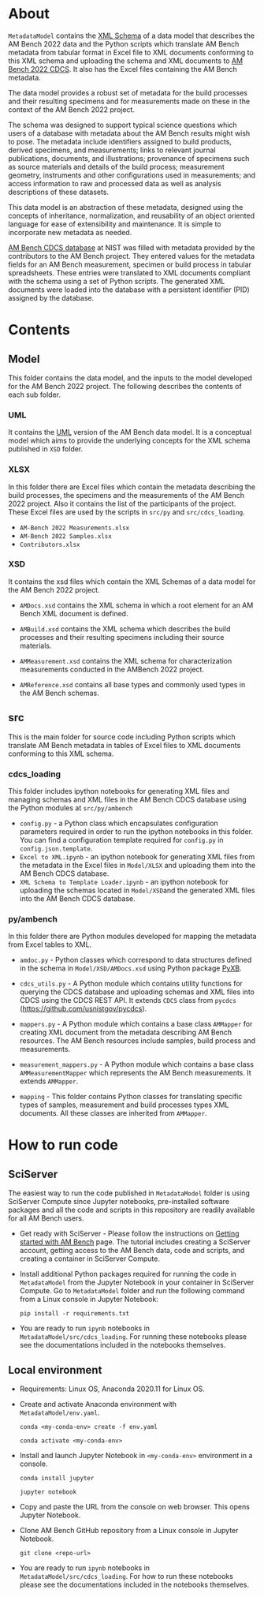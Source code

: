 # About

```MetadataModel``` contains the [XML Schema](https://www.w3.org/XML/Schema) of a data model that describes the AM Bench 2022 data and the Python scripts which translate AM Bench metadata from tabular format in Excel file to XML documents conforming to this XML schema and uploading the schema and XML documents to [AM Bench 2022 CDCS](https://ambench2022.nist.gov/). It also has the Excel files containing the AM Bench metadata. 

The data model provides a robust set of metadata for the build processes and their resulting specimens and for measurements made on these in the context of the AM Bench 2022 project.

The schema was designed to support typical science questions which users of a
database with metadata about the AM Bench results might wish to pose. The
metadata include identifiers assigned to build products, derived specimens, and
measurements; links to relevant journal publications, documents, and
illustrations; provenance of specimens such as source materials and details of
the build process; measurement geometry, instruments and other configurations
used in measurements; and access information to raw and processed data as well
as analysis descriptions of these datasets.

This data model is an abstraction of these metadata, designed using the concepts
of inheritance, normalization, and reusability of an object oriented language for
ease of extensibility and maintenance. It is simple to incorporate new metadata
as needed.

[AM Bench CDCS database](https://ambench2022.nist.gov/) at NIST was filled with 
metadata provided by the contributors to the AM Bench project. They entered 
values for the metadata fields for an AM Bench measurement, specimen or build 
process in tabular spreadsheets. These entries were translated to XML documents 
compliant with the schema using a set of Python scripts. The generated XML 
documents were loaded into the database with a persistent identifier (PID) 
assigned by the database.

# Contents
## Model

This folder contains the data model, and the inputs to the model developed for the AM Bench 2022 project.
The following describes the contents of each sub folder.


### UML
It contains the [UML](https://en.wikipedia.org/wiki/Unified_Modeling_Language) version of the AM Bench data model. 
It is a conceptual model which aims to provide the underlying concepts for the XML schema published in ```XSD``` folder.

### XLSX 
In this folder there are Excel files which contain the metadata describing the build processes, the specimens and the measurements of the AM Bench 2022 project. Also it contains the list of the participants of the project.  These Excel files are used by the scripts in ```src/py``` and ```src/cdcs_loading```.

* ```AM-Bench 2022 Measurements.xlsx```
* ```AM-Bench 2022 Samples.xlsx```
* ```Contributors.xlsx```

### XSD
It contains the xsd files which contain the XML Schemas of a data model for the AM Bench 2022 project. 
* ```AMDocs.xsd``` contains the XML schema in which a root element for an AM Bench XML document is defined. 
* ```AMBuild.xsd``` contains the XML schema which  describes the build processes and their resulting specimens including their source materials.

* ```AMMeasurement.xsd``` contains the XML schema for characterization measurements conducted in the AMBench 2022 project.
* ```AMReference.xsd``` contains all base types and commonly used types in the AM Bench schemas.

## src
This is the main folder for source code including Python scripts which translate AM Bench metadata in tables of Excel files to XML documents conforming to this XML schema.
### cdcs_loading
This folder includes ipython notebooks for generating XML files and managing schemas and XML files in the AM Bench CDCS database using the Python modules at ```src/py/ambench```
* ```config.py``` - a Python class which encapsulates configuration parameters required in order to run the ipython notebooks in this folder. You can find a configuration template required for ```config.py``` in ```config.json.template```.
* ```Excel to XML.ipynb``` - an ipython notebook for generating XML files from the metadata in the Excel files in ```Model/XLSX``` and uploading them into the AM Bench CDCS database.
* ```XML Schema to Template Loader.ipynb``` - an ipython notebook for uploading the schemas located in ```Model/XSD```and the generated XML files into the AM Bench CDCS database.





### py/ambench
In this folder there are Python modules developed for mapping the metadata from Excel tables to XML. 

* ```amdoc.py``` - Python classes which correspond 
 to data structures defined in the schema in ```Model/XSD/AMDocs.xsd``` using Python package [PyXB](https://pypi.org/project/PyXB/).
 
* ```cdcs_utils.py``` - A Python module which contains utility functions for querying the CDCS database and uploading schemas and XML files into CDCS using the CDCS REST API. It extends ```CDCS``` class from ```pycdcs``` (https://github.com/usnistgov/pycdcs).

* ```mappers.py``` - A Python module which contains a base class ```AMMapper``` for creating XML document from the metadata describing AM Bench resources. The AM Bench resources include
samples, build process and measurements.

* ```measurement_mappers.py``` -  A Python module which contains a base class ```AMMeasurementMapper```  which represents the AM Bench measurements. It extends ```AMMapper```.

* ```mapping``` - This folder contains Python classes for translating specific types of samples, measurement and build processes types XML documents. All these classes are inherited from ```AMMapper```. 

# How to run code

## SciServer
The easiest way to run the code published in ```MetadataModel``` folder  is using SciServer Compute since Jupyter notebooks, pre-installed software packages and all the code and scripts in this repository are readily available for all AM Bench users.

* Get ready with SciServer - Please follow the instructions on [Getting started with AM Bench](https://sciserver.org/support/getting-started-ambench/) page. The tutorial includes creating a SciServer account, getting access to the AM Bench data, code and scripts, and creating a container in SciServer Compute.
* Install additional Python packages required for running the code in ```MetadataModel``` from the Jupyter Notebook in your container in SciServer Compute. Go to ```MetadataModel``` folder and run the following command from a Linux console in Jupyter Notebook:
	
	```pip install -r requirements.txt``` 

* You are ready to run ```ipynb``` notebooks in ```MetadataModel/src/cdcs_loading```. For running these notebooks please see the documentations included in the notebooks themselves.

## Local environment
* Requirements: Linux OS, Anaconda 2020.11 for Linux OS.

* Create and activate Anaconda environment with ```MetadataModel/env.yaml```. 

  ```conda <my-conda-env> create -f env.yaml```

  ```conda activate <my-conda-env>```
* Install and launch Jupyter Notebook in ```<my-conda-env>``` environment in a console.

  ```conda install jupyter```

  ```jupyter notebook``` 

* Copy and paste the URL from the console on web browser. This opens Jupyter Notebook.

* Clone AM Bench GitHub repository from a Linux console in Jupyter Notebook.

  ```git clone <repo-url>```

* You are ready to run ```ipynb``` notebooks in ```MetadataModel/src/cdcs_loading```. For how to run these notebooks please see the documentations included in the notebooks themselves.

